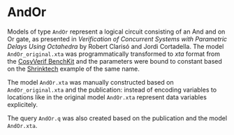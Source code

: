 # AndOr

Models of type `AndOr` represent a logical circuit consisting of an And and on Or gate, as presented in _Verification of Concurrent Systems with Parametric Delays Using Octahedra_ by Robert Clarisó and Jordi Cortadella. The model `AndOr_original.xta` was programmatically transformed to _xta_ format from the [CosyVerif BenchKit](http://benchkit.cosyverif.org/) and the parameters were bound to constant based on the [Shrinktech](http://www.lsv.fr/Software/shrinktech/) example of the same name.

The model `AndOr.xta` was manually constructed based on `AndOr_original.xta` and the publication: instead of encoding variables to locations like in the original model   `AndOr.xta` represent data variables explicitely.

The query `AndOr.q` was also created based on the publication and the model `AndOr.xta`.
